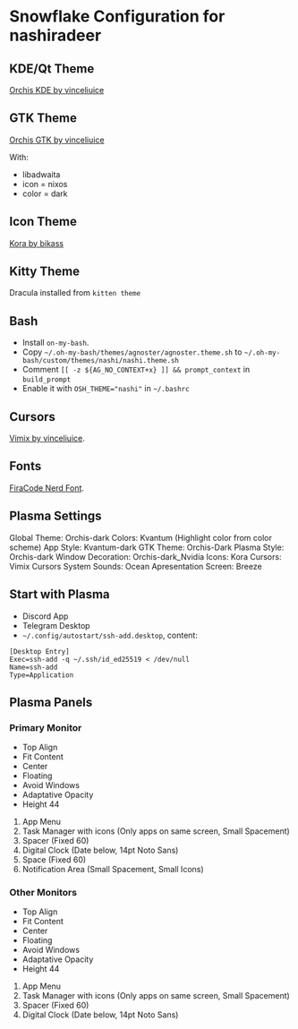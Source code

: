 # Snowflake Configuration for nashiradeer

## KDE/Qt Theme

[Orchis KDE by vinceliuice](https://github.com/vinceliuice/Orchis-kde)

## GTK Theme

[Orchis GTK by vinceliuice](https://github.com/vinceliuice/Orchis-theme)

With:

- libadwaita
- icon = nixos
- color = dark

## Icon Theme

[Kora by bikass](https://github.com/bikass/kora)

## Kitty Theme

Dracula installed from `kitten theme`

## Bash

- Install `on-my-bash`.
- Copy `~/.oh-my-bash/themes/agnoster/agnoster.theme.sh` to `~/.oh-my-bash/custom/themes/nashi/nashi.theme.sh`
- Comment `[[ -z ${AG_NO_CONTEXT+x} ]] && prompt_context` in `build_prompt`
- Enable it with `OSH_THEME="nashi"` in `~/.bashrc`

## Cursors

[Vimix by vinceliuice](https://github.com/vinceliuice/Vimix-cursors).

## Fonts

[FiraCode Nerd Font](https://www.nerdfonts.com/font-downloads).

## Plasma Settings

Global Theme: Orchis-dark
Colors: Kvantum (Highlight color from color scheme)
App Style: Kvantum-dark
GTK Theme: Orchis-Dark
Plasma Style: Orchis-dark
Window Decoration: Orchis-dark_Nvidia
Icons: Kora
Cursors: Vimix Cursors
System Sounds: Ocean
Apresentation Screen: Breeze

## Start with Plasma

- Discord App
- Telegram Desktop
- `~/.config/autostart/ssh-add.desktop`, content:

```desktop
[Desktop Entry]
Exec=ssh-add -q ~/.ssh/id_ed25519 < /dev/null
Name=ssh-add
Type=Application
```

## Plasma Panels

### Primary Monitor

- Top Align
- Fit Content
- Center
- Floating
- Avoid Windows
- Adaptative Opacity
- Height 44

1. App Menu
2. Task Manager with icons (Only apps on same screen, Small Spacement)
3. Spacer (Fixed 60)
4. Digital Clock (Date below, 14pt Noto Sans)
5. Space (Fixed 60)
6. Notification Area (Small Spacement, Small Icons)

### Other Monitors

- Top Align
- Fit Content
- Center
- Floating
- Avoid Windows
- Adaptative Opacity
- Height 44

1. App Menu
2. Task Manager with icons (Only apps on same screen, Small Spacement)
3. Spacer (Fixed 60)
4. Digital Clock (Date below, 14pt Noto Sans)
